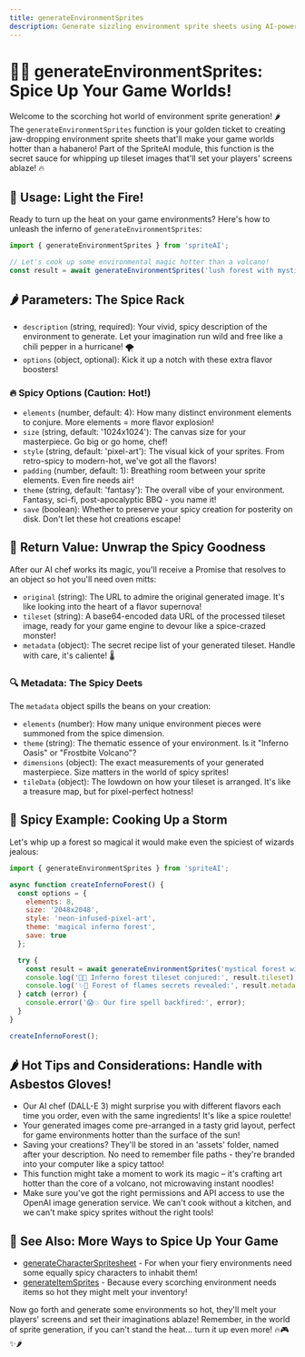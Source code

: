 ```yaml
---
title: generateEnvironmentSprites
description: Generate sizzling environment sprite sheets using AI-powered image generation
---
```


# 🌳🔥 generateEnvironmentSprites: Spice Up Your Game Worlds!

Welcome to the scorching hot world of environment sprite generation! 🌶️ The `generateEnvironmentSprites` function is your golden ticket to creating jaw-dropping environment sprite sheets that'll make your game worlds hotter than a habanero! Part of the SpriteAI module, this function is the secret sauce for whipping up tileset images that'll set your players' screens ablaze! 🔥

## 🚀 Usage: Light the Fire!

Ready to turn up the heat on your game environments? Here's how to unleash the inferno of `generateEnvironmentSprites`:

```javascript
import { generateEnvironmentSprites } from 'spriteAI';

// Let's cook up some environmental magic hotter than a volcano!
const result = await generateEnvironmentSprites('lush forest with mystical glowing mushrooms and fire-breathing plants', options);
```

## 🌶️ Parameters: The Spice Rack

- `description` (string, required): Your vivid, spicy description of the environment to generate. Let your imagination run wild and free like a chili pepper in a hurricane! 🌪️
- `options` (object, optional): Kick it up a notch with these extra flavor boosters!

### 🔥 Spicy Options (Caution: Hot!)

- `elements` (number, default: 4): How many distinct environment elements to conjure. More elements = more flavor explosion!
- `size` (string, default: '1024x1024'): The canvas size for your masterpiece. Go big or go home, chef!
- `style` (string, default: 'pixel-art'): The visual kick of your sprites. From retro-spicy to modern-hot, we've got all the flavors!
- `padding` (number, default: 1): Breathing room between your sprite elements. Even fire needs air!
- `theme` (string, default: 'fantasy'): The overall vibe of your environment. Fantasy, sci-fi, post-apocalyptic BBQ - you name it!
- `save` (boolean): Whether to preserve your spicy creation for posterity on disk. Don't let these hot creations escape!

## 🎁 Return Value: Unwrap the Spicy Goodness

After our AI chef works its magic, you'll receive a Promise that resolves to an object so hot you'll need oven mitts:

- `original` (string): The URL to admire the original generated image. It's like looking into the heart of a flavor supernova!
- `tileset` (string): A base64-encoded data URL of the processed tileset image, ready for your game engine to devour like a spice-crazed monster!
- `metadata` (object): The secret recipe list of your generated tileset. Handle with care, it's caliente! 🌡️

### 🔍 Metadata: The Spicy Deets

The `metadata` object spills the beans on your creation:

- `elements` (number): How many unique environment pieces were summoned from the spice dimension.
- `theme` (string): The thematic essence of your environment. Is it "Inferno Oasis" or "Frostbite Volcano"?
- `dimensions` (object): The exact measurements of your generated masterpiece. Size matters in the world of spicy sprites!
- `tileData` (object): The lowdown on how your tileset is arranged. It's like a treasure map, but for pixel-perfect hotness!

## 🌟 Spicy Example: Cooking Up a Storm

Let's whip up a forest so magical it would make even the spiciest of wizards jealous:

```javascript
import { generateEnvironmentSprites } from 'spriteAI';

async function createInfernoForest() {
  const options = {
    elements: 8,
    size: '2048x2048',
    style: 'neon-infused-pixel-art',
    theme: 'magical inferno forest',
    save: true
  };

  try {
    const result = await generateEnvironmentSprites('mystical forest with lava rivers, fire-blooming flowers, and phoenixes nesting in obsidian trees', options);
    console.log('🎉🔥 Inferno forest tileset conjured:', result.tileset);
    console.log('✨🌋 Forest of flames secrets revealed:', result.metadata);
  } catch (error) {
    console.error('😱💥 Our fire spell backfired:', error);
  }
}

createInfernoForest();
```

## 🌶️ Hot Tips and Considerations: Handle with Asbestos Gloves!

- Our AI chef (DALL-E 3) might surprise you with different flavors each time you order, even with the same ingredients! It's like a spice roulette!
- Your generated images come pre-arranged in a tasty grid layout, perfect for game environments hotter than the surface of the sun!
- Saving your creations? They'll be stored in an 'assets' folder, named after your description. No need to remember file paths - they're branded into your computer like a spicy tattoo!
- This function might take a moment to work its magic – it's crafting art hotter than the core of a volcano, not microwaving instant noodles!
- Make sure you've got the right permissions and API access to use the OpenAI image generation service. We can't cook without a kitchen, and we can't make spicy sprites without the right tools!

## 🔗 See Also: More Ways to Spice Up Your Game

- [generateCharacterSpritesheet](./generateCharacterSpritesheet.md) - For when your fiery environments need some equally spicy characters to inhabit them!
- [generateItemSprites](./generateItemSprites.md) - Because every scorching environment needs items so hot they might melt your inventory!

Now go forth and generate some environments so hot, they'll melt your players' screens and set their imaginations ablaze! Remember, in the world of sprite generation, if you can't stand the heat... turn it up even more! 🔥🎮✨🌶️
